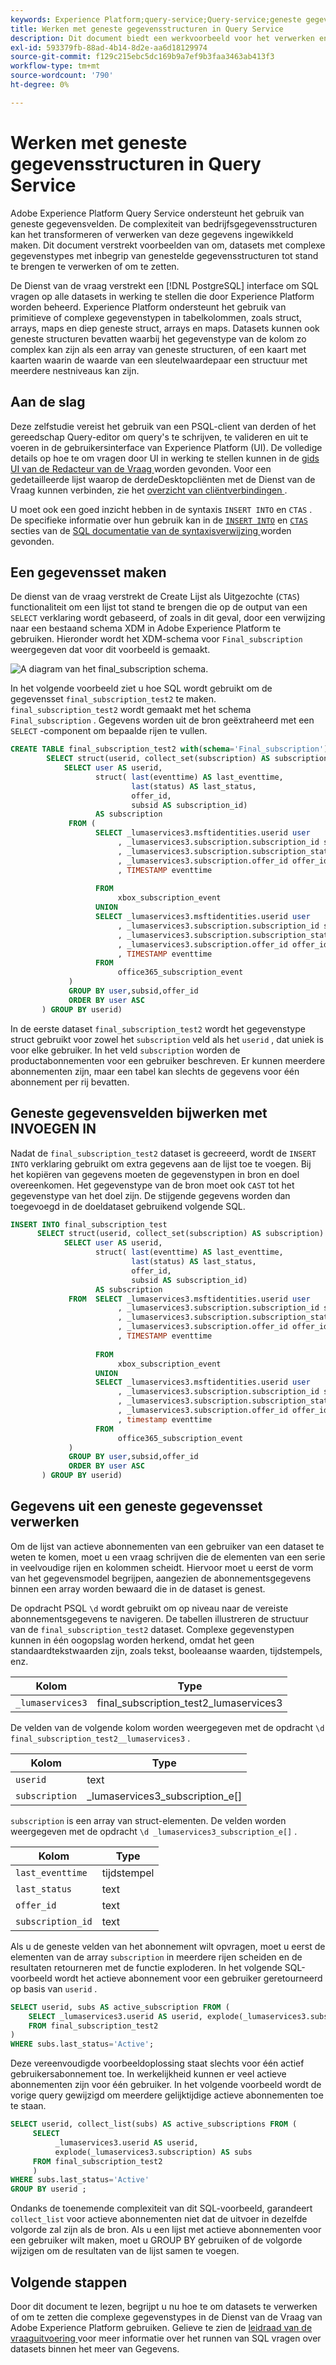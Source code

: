 ```yaml
---
keywords: Experience Platform;query-service;Query-service;geneste gegevensstructuren;geneste gegevens;
title: Werken met geneste gegevensstructuren in Query Service
description: Dit document biedt een werkvoorbeeld voor het verwerken en transformeren van geneste gegevensvelden met CTAS- en INSERT INTO-instructies.
exl-id: 593379fb-88ad-4b14-8d2e-aa6d18129974
source-git-commit: f129c215ebc5dc169b9a7ef9b3faa3463ab413f3
workflow-type: tm+mt
source-wordcount: '790'
ht-degree: 0%

---
```


# Werken met geneste gegevensstructuren in Query Service

Adobe Experience Platform Query Service ondersteunt het gebruik van geneste gegevensvelden. De complexiteit van bedrijfsgegevensstructuren kan het transformeren of verwerken van deze gegevens ingewikkeld maken. Dit document verstrekt voorbeelden van om, datasets met complexe gegevenstypes met inbegrip van genestelde gegevensstructuren tot stand te brengen te verwerken of om te zetten.

De Dienst van de vraag verstrekt een [!DNL PostgreSQL] interface om SQL vragen op alle datasets in werking te stellen die door Experience Platform worden beheerd. Experience Platform ondersteunt het gebruik van primitieve of complexe gegevenstypen in tabelkolommen, zoals struct, arrays, maps en diep geneste struct, arrays en maps. Datasets kunnen ook geneste structuren bevatten waarbij het gegevenstype van de kolom zo complex kan zijn als een array van geneste structuren, of een kaart met kaarten waarin de waarde van een sleutelwaardepaar een structuur met meerdere nestniveaus kan zijn.

## Aan de slag

Deze zelfstudie vereist het gebruik van een PSQL-client van derden of het gereedschap Query-editor om query&#39;s te schrijven, te valideren en uit te voeren in de gebruikersinterface van Experience Platform (UI). De volledige details op hoe te om vragen door UI in werking te stellen kunnen in de [ gids UI van de Redacteur van de Vraag ](../ui/user-guide.md) worden gevonden. Voor een gedetailleerde lijst waarop de derdeDesktopcliënten met de Dienst van de Vraag kunnen verbinden, zie het [ overzicht van cliëntverbindingen ](../clients/overview.md).

U moet ook een goed inzicht hebben in de syntaxis `INSERT INTO` en `CTAS` . De specifieke informatie over hun gebruik kan in de [`INSERT INTO`](../sql/syntax.md#insert-into) en [`CTAS`](../sql/syntax.md#create-table-as-select) secties van de [ SQL documentatie van de syntaxisverwijzing ](../sql/syntax.md) worden gevonden.

## Een gegevensset maken

De dienst van de vraag verstrekt de Create Lijst als Uitgezochte (`CTAS`) functionaliteit om een lijst tot stand te brengen die op de output van een `SELECT` verklaring wordt gebaseerd, of zoals in dit geval, door een verwijzing naar een bestaand schema XDM in Adobe Experience Platform te gebruiken. Hieronder wordt het XDM-schema voor `Final_subscription` weergegeven dat voor dit voorbeeld is gemaakt.

![ A diagram van het final_subscription schema.](../images/best-practices/final-subscription-schema.png)

In het volgende voorbeeld ziet u hoe SQL wordt gebruikt om de gegevensset `final_subscription_test2` te maken. `final_subscription_test2` wordt gemaakt met het schema `Final_subscription` . Gegevens worden uit de bron geëxtraheerd met een `SELECT` -component om bepaalde rijen te vullen.

```sql
CREATE TABLE final_subscription_test2 with(schema='Final_subscription') AS (
        SELECT struct(userid, collect_set(subscription) AS subscription) AS _lumaservices3 FROM(
            SELECT user AS userid,
                   struct( last(eventtime) AS last_eventtime,
                           last(status) AS last_status,
                           offer_id, 
                           subsid AS subscription_id)
                   AS subscription
             FROM (
                   SELECT _lumaservices3.msftidentities.userid user
                        , _lumaservices3.subscription.subscription_id subsid
                        , _lumaservices3.subscription.subscription_status status
                        , _lumaservices3.subscription.offer_id offer_id
                        , TIMESTAMP eventtime
 
                   FROM
                        xbox_subscription_event
                   UNION   
                   SELECT _lumaservices3.msftidentities.userid user
                        , _lumaservices3.subscription.subscription_id subsid
                        , _lumaservices3.subscription.subscription_status status
                        , _lumaservices3.subscription.offer_id offer_id
                        , TIMESTAMP eventtime
                   FROM
                        office365_subscription_event
             ) 
             GROUP BY user,subsid,offer_id
             ORDER BY user ASC
       ) GROUP BY userid)
```

In de eerste dataset `final_subscription_test2` wordt het gegevenstype struct gebruikt voor zowel het `subscription` veld als het `userid` , dat uniek is voor elke gebruiker. In het veld `subscription` worden de productabonnementen voor een gebruiker beschreven. Er kunnen meerdere abonnementen zijn, maar een tabel kan slechts de gegevens voor één abonnement per rij bevatten.

## Geneste gegevensvelden bijwerken met INVOEGEN IN

Nadat de `final_subscription_test2` dataset is gecreeerd, wordt de `INSERT INTO` verklaring gebruikt om extra gegevens aan de lijst toe te voegen. Bij het kopiëren van gegevens moeten de gegevenstypen in bron en doel overeenkomen. Het gegevenstype van de bron moet ook `CAST` tot het gegevenstype van het doel zijn. De stijgende gegevens worden dan toegevoegd in de doeldataset gebruikend volgende SQL.

```sql
INSERT INTO final_subscription_test
      SELECT struct(userid, collect_set(subscription) AS subscription) AS _lumaservices3 FROM(
            SELECT user AS userid,
                   struct( last(eventtime) AS last_eventtime,
                           last(status) AS last_status,
                           offer_id, 
                           subsid AS subscription_id)
                   AS subscription
             FROM  SELECT _lumaservices3.msftidentities.userid user
                        , _lumaservices3.subscription.subscription_id subsid
                        , _lumaservices3.subscription.subscription_status status
                        , _lumaservices3.subscription.offer_id offer_id
                        , TIMESTAMP eventtime
 
                   FROM
                        xbox_subscription_event
                   UNION   
                   SELECT _lumaservices3.msftidentities.userid user
                        , _lumaservices3.subscription.subscription_id subsid
                        , _lumaservices3.subscription.subscription_status status
                        , _lumaservices3.subscription.offer_id offer_id
                        , timestamp eventtime
                   FROM
                        office365_subscription_event
             ) 
             GROUP BY user,subsid,offer_id
             ORDER BY user ASC
       ) GROUP BY userid)
```

## Gegevens uit een geneste gegevensset verwerken

Om de lijst van actieve abonnementen van een gebruiker van een dataset te weten te komen, moet u een vraag schrijven die de elementen van een serie in veelvoudige rijen en kolommen scheidt. Hiervoor moet u eerst de vorm van het gegevensmodel begrijpen, aangezien de abonnementsgegevens binnen een array worden bewaard die in de dataset is genest.

De opdracht PSQL `\d` wordt gebruikt om op niveau naar de vereiste abonnementsgegevens te navigeren. De tabellen illustreren de structuur van de `final_subscription_test2` dataset. Complexe gegevenstypen kunnen in één oogopslag worden herkend, omdat het geen standaardtekstwaarden zijn, zoals tekst, booleaanse waarden, tijdstempels, enz.

| Kolom | Type |
|--------|-------|
| `_lumaservices3` | final_subscription_test2_lumaservices3 |

De velden van de volgende kolom worden weergegeven met de opdracht `\d final_subscription_test2__lumaservices3` .

| Kolom | Type |
|---------|-------|
| `userid` | text |
| `subscription` | _lumaservices3_subscription_e[] |

`subscription` is een array van struct-elementen. De velden worden weergegeven met de opdracht `\d _lumaservices3_subscription_e[]` .

| Kolom | Type |
|---------|-------|
| `last_eventtime` | tijdstempel |
| `last_status` | text |
| `offer_id` | text |
| `subscription_id` | text |

Als u de geneste velden van het abonnement wilt opvragen, moet u eerst de elementen van de array `subscription` in meerdere rijen scheiden en de resultaten retourneren met de functie exploderen. In het volgende SQL-voorbeeld wordt het actieve abonnement voor een gebruiker geretourneerd op basis van `userid` .

```sql
SELECT userid, subs AS active_subscription FROM (
    SELECT _lumaservices3.userid AS userid, explode(_lumaservices3.subscription) AS subs 
    FROM final_subscription_test2
)
WHERE subs.last_status='Active';
```

Deze vereenvoudigde voorbeeldoplossing staat slechts voor één actief gebruikersabonnement toe. In werkelijkheid kunnen er veel actieve abonnementen zijn voor één gebruiker. In het volgende voorbeeld wordt de vorige query gewijzigd om meerdere gelijktijdige actieve abonnementen toe te staan.

```sql
SELECT userid, collect_list(subs) AS active_subscriptions FROM (
     SELECT
          _lumaservices3.userid AS userid,
          explode(_lumaservices3.subscription) AS subs
     FROM final_subscription_test2
     )
WHERE subs.last_status='Active' 
GROUP BY userid ;
```

Ondanks de toenemende complexiteit van dit SQL-voorbeeld, garandeert `collect_list` voor actieve abonnementen niet dat de uitvoer in dezelfde volgorde zal zijn als de bron. Als u een lijst met actieve abonnementen voor een gebruiker wilt maken, moet u GROUP BY gebruiken of de volgorde wijzigen om de resultaten van de lijst samen te voegen.

## Volgende stappen

Door dit document te lezen, begrijpt u nu hoe te om datasets te verwerken of om te zetten die complexe gegevenstypes in de Dienst van de Vraag van Adobe Experience Platform gebruiken. Gelieve te zien de [ leidraad van de vraaguitvoering ](../best-practices/writing-queries.md) voor meer informatie over het runnen van SQL vragen over datasets binnen het meer van Gegevens.
